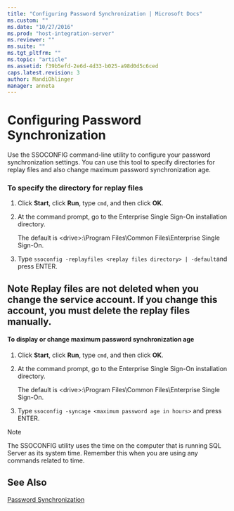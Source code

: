 ```yaml
---
title: "Configuring Password Synchronization | Microsoft Docs"
ms.custom: ""
ms.date: "10/27/2016"
ms.prod: "host-integration-server"
ms.reviewer: ""
ms.suite: ""
ms.tgt_pltfrm: ""
ms.topic: "article"
ms.assetid: f39b5efd-2e6d-4d33-b025-a98d0d5c6ced
caps.latest.revision: 3
author: MandiOhlinger
manager: anneta
---
```

# Configuring Password Synchronization
Use the SSOCONFIG command-line utility to configure your password synchronization settings. You can use this tool to specify directories for replay files and also change maximum password synchronization age.  
  
### To specify the directory for replay files  
  
1.  Click **Start**, click **Run**, type `cmd`, and then click **OK**.  
  
2.  At the command prompt, go to the Enterprise Single Sign-On installation directory.  
  
     The default is \<drive>:\Program Files\Common Files\Enterprise Single Sign-On.  
  
3.  Type `ssoconfig -replayfiles <replay files directory> | -default`and press ENTER.  
  
## Note   Replay files are not deleted when you change the service account. If you change this account, you must delete the replay files manually.  
  
#### To display or change maximum password synchronization age  
  
1.  Click **Start**, click **Run**, type `cmd`, and then click **OK**.  
  
2.  At the command prompt, go to the Enterprise Single Sign-On installation directory.  
  
     The default is \<drive>:\Program Files\Common Files\Enterprise Single Sign-On.  
  
3.  Type `ssoconfig -syncage <maximum password age in hours>` and press ENTER.  
  
> [!NOTE]
>  The SSOCONFIG utility uses the time on the computer that is running SQL Server as its system time. Remember this when you are using any commands related to time.  
  
## See Also  
 [Password Synchronization](../esso/password-synchronization.md)